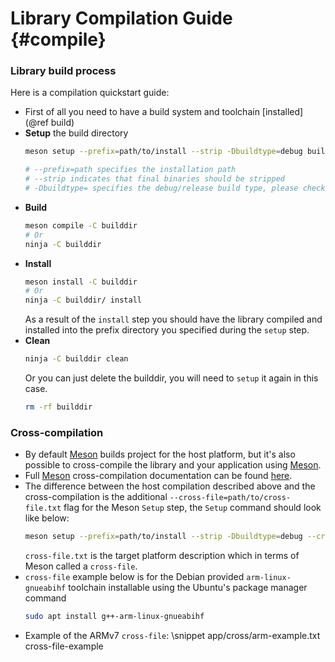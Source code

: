 Library Compilation Guide                         {#compile}
============

### Library build process
Here is a compilation quickstart guide:
* First of all you need to have a build system and toolchain [installed](@ref build) 
* **Setup** the build directory
  ```bash
  meson setup --prefix=path/to/install --strip -Dbuildtype=debug builddir/

  # --prefix=path specifies the installation path
  # --strip indicates that final binaries should be stripped
  # -Dbuildtype= specifies the debug/release build type, please check the Meson docs about full list of the build types.
  ```
* **Build**
  ```bash
  meson compile -C builddir
  # Or
  ninja -C builddir
  ```
* **Install**
  ```bash
  meson install -C builddir
  # Or
  ninja -C builddir/ install
  ```
  As a result of the `install` step you should have the library compiled and installed into the prefix directory you specified during the `setup` step.
* **Clean**
  ```bash
  ninja -C builddir clean
  ```
  Or you can just delete the builddir, you will need to `setup` it again in this case.
  ```bash
  rm -rf builddir
  ```

### Cross-compilation
* By default [Meson](https://mesonbuild.com) builds project for the host platform, but it's also possible to cross-compile the library and your application using [Meson](https://mesonbuild.com).
* Full [Meson](https://mesonbuild.com) cross-compilation documentation can be found [here](https://mesonbuild.com/Cross-compilation.html#cross-compilation).
* The difference between the host compilation described above and the cross-compilation is the additional `--cross-file=path/to/cross-file.txt` flag for the Meson `Setup` step, the `Setup` command should look like below:
  ```bash
  meson setup --prefix=path/to/install --strip -Dbuildtype=debug --cross-file=path/to/cross-file.txt builddir/
  ```
  `cross-file.txt` is the target platform description which in terms of Meson called a `cross-file`.
* `cross-file` example below is for the Debian provided `arm-linux-gnueabihf` toolchain installable using the Ubuntu's package manager command
  ```bash
  sudo apt install g++-arm-linux-gnueabihf
  ```
* Example of the ARMv7 `cross-file`:
  \snippet app/cross/arm-example.txt cross-file-example